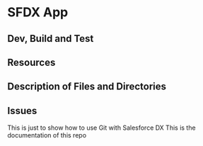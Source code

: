 # SFDX  App

## Dev, Build and Test


## Resources


## Description of Files and Directories


## Issues


This is just to show how to use Git with Salesforce DX
This is the documentation of this repo
